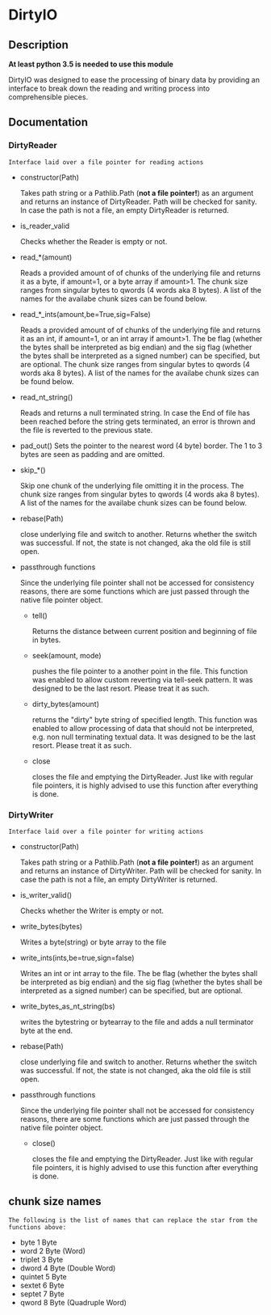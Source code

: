 # DirtyIO

## Description

__At least python 3.5 is needed to use this module__

DirtyIO was designed to ease the processing of binary data by providing an interface to break down the reading and writing process into comprehensible pieces.

## Documentation

### DirtyReader
    Interface laid over a file pointer for reading actions

- constructor(Path)

    Takes path string or a Pathlib.Path (**not a file pointer!**) as an argument and returns an instance of DirtyReader.
    Path will be checked for sanity. In case the path is not a file, an empty DirtyReader is returned.
- is_reader_valid

    Checks whether the Reader is empty or not.
- read_*(amount)

    Reads a provided amount of of chunks of the underlying file and returns it as a byte, if amount=1,
    or a byte array if amount>1.
    The chunk size ranges from singular bytes to qwords (4 words aka 8 bytes).
    A list of the names for the availabe chunk sizes can be found below.
- read_*_ints(amount,be=True,sig=False)

    Reads a provided amount of of chunks of the underlying file and returns it as an int, if amount=1,
    or an int array if amount>1. The be flag (whether the bytes shall be interpreted as big endian)
    and the sig flag (whether the bytes shall be interpreted as a signed number) can be specified, but
    are optional.
    The chunk size ranges from singular bytes to qwords (4 words aka 8 bytes).
    A list of the names for the availabe chunk sizes can be found below.
- read_nt_string()

    Reads and returns a null terminated string. In case the End of file has been reached before the string 
    gets terminated, an error is thrown and the file is reverted to the previous state.
- pad_out() 
    Sets the pointer to the nearest word (4 byte) border. The 1 to 3 bytes are seen as padding and are omitted.
- skip_*()

    Skip one chunk of the underlying file omitting it in the process.
    The chunk size ranges from singular bytes to qwords (4 words aka 8 bytes).
    A list of the names for the availabe chunk sizes can be found below.
- rebase(Path)

    close underlying file and switch to another. Returns whether the switch was successful.
    If not, the state is not changed, aka the old file is still open.
- passthrough functions

    Since the underlying file pointer shall not be accessed for consistency reasons, there are some functions
    which are just passed through the native file pointer object.
    
     * tell()
    
         Returns the distance between current position and beginning of file in bytes.
         
     * seek(amount, mode)
        
         pushes the file pointer to a another point in the file. This function was enabled to allow custom
         reverting via tell-seek pattern. It was designed to be the last resort. Please treat it as such.
         
     * dirty_bytes(amount)
        
         returns the "dirty" byte string of specified length. This function was enabled to allow processing
         of data that should not be interpreted, e.g. non null terminating textual data. It was designed to
         be the last resort. Please treat it as such.
         
     * close
        
       closes the file and emptying the DirtyReader. Just like with regular file pointers, it is highly
       advised to use this function after everything is done.
            
### DirtyWriter
    Interface laid over a file pointer for writing actions
    
- constructor(Path)

    Takes path string or a Pathlib.Path (**not a file pointer!**) as an argument and returns an instance of 
    DirtyWriter.
    Path will be checked for sanity. In case the path is not a file, an empty DirtyWriter is returned. 
- is_writer_valid()

    Checks whether the Writer is empty or not.
- write_bytes(bytes)

    Writes a byte(string) or byte array to the file
    
- write_ints(ints,be=true,sign=false)

    Writes an int or int array to the file. The be flag (whether the bytes shall be interpreted as big endian)
    and the sig flag (whether the bytes shall be interpreted as a signed number) can be specified, but
    are optional.
    
- write_bytes_as_nt_string(bs)

    writes the bytestring or bytearray to the file and adds a null terminator byte at the end.
    
- rebase(Path)

    close underlying file and switch to another. Returns whether the switch was successful.
    If not, the state is not changed, aka the old file is still open.
    
- passthrough functions

    Since the underlying file pointer shall not be accessed for consistency reasons, there are some functions
    which are just passed through the native file pointer object.
    
     * close()
     
         closes the file and emptying the DirtyReader. Just like with regular file pointers, it is highly
         advised to use this function after everything is done.
            

## chunk size names
    The following is the list of names that can replace the star from the functions above:
    
  - byte    1 Byte
  - word    2 Byte (Word)
  - triplet 3 Byte
  - dword   4 Byte (Double Word)
  - quintet 5 Byte
  - sextet  6 Byte
  - septet  7 Byte
  - qword   8 Byte (Quadruple Word)
